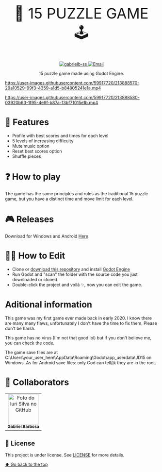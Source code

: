 <font size="7"><p align="center">
 🧩 15 PUZZLE GAME 🕹
</p></font>

<p align="center">	
   <a href="https://www.linkedin.com/in/gabrielbss/">
      <img alt="gabrielb-ss" src="https://img.shields.io/badge/-Gabriel Barbosa-5965e0?style=flat&logo=Linkedin&logoColor=white" />
   </a>
  <a href="mailto:britoleonne@gmail.com">
   <img alt="Email" src="https://img.shields.io/badge/-gbarbosad.ss@gmail.com-%23525DCB" />
  </a>
</p>

<p align="center">
  15 puzzle game made using Godot Engine.
</p>

https://user-images.githubusercontent.com/59917720/213888570-29a10529-99f3-4359-a1d5-b84805241e1a.mp4

https://user-images.githubusercontent.com/59917720/213888580-03920b63-1f95-4e9f-b87a-13bf71015e1b.mp4

# 🔧 Features
* Profile with best scores and times for each level
* 5 levels of increasing difficulty
* Mute music option
* Reset best scores option
* Shuffle pieces

# ❓ How to play
The game has the same principles and rules as the traditional 15 puzzle game, but you have a distinct time and move limit for each level.

# 🎮 Releases
Download for Windows and Android [Here](https://github.com/gabrielb-ss/JD15/releases)

# 👷‍♂️ How to Edit
* Clone or [download this repository](https://github.com/gabrielb-ss/JD15/archive/refs/heads/master.zip)  and install [Godot Engine](https://godotengine.org/download/windows/)
* Run Godot and "scan" the folder with the source code you just downloaded or cloned.
* Double-click the project and voilà ✨, now you can edit the game.

# Aditional information
This game was my first game ever made back in early 2020. I know there are many many flaws, unfortunately I don't have the time to fix them. Please don't be harsh.

This game has no virus (I'm not that good lol) but if you don't believe me, you can check the code.

The game save files are at C:\Users\your_user_here\AppData\Roaming\Godot\app_userdata\JD15 on Windows.
As for Android save files: only God can tell/jk they are in the root.

# 🤝 Collaborators
<table>
  <tr>
    <td align="center">
      <a href="#">
        <img src="https://avatars.githubusercontent.com/u/59917720?v=4" width="100px;" alt="Foto do Iuri Silva no GitHub"/><br>
        <sub>
          <b>Gabriel Barbosa</b>
        </sub>
      </a>
    </td>
  </tr>
</table>


## 📝 License

This project is under license. See [LICENSE](LICENSE.md) for more details.

[⬆ Go back to the top](#)
